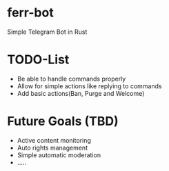 # ferr-bot
Simple Telegram Bot in Rust

# TODO-List
- Be able to handle commands properly
- Allow for simple actions like replying to commands
- Add basic actions(Ban, Purge and Welcome)

# Future Goals (TBD)
- Active content monitoring
- Auto rights management
- Simple automatic moderation
- .....
